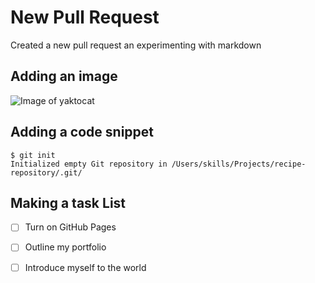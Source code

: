 # New Pull Request
Created a new pull request an experimenting with markdown

## Adding an image
![Image of yaktocat](https://octodex.github.com/images/Fintechtocat.png) 

## Adding a code snippet

```
$ git init
Initialized empty Git repository in /Users/skills/Projects/recipe-repository/.git/
```

## Making a task List

- [ ] Turn on GitHub Pages
- [ ] Outline my portfolio
- [ ] Introduce myself to the world

